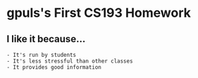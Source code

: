 # gpuls's First CS193 Homework

## I like it because...
```
- It's run by students
- It's less stressful than other classes
- It provides good information
```

